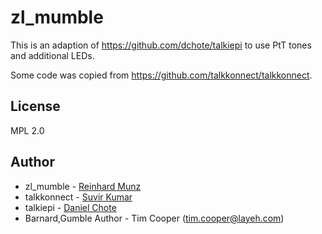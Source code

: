# zl_mumble

This is an adaption of https://github.com/dchote/talkiepi to use PtT tones and additional LEDs.

Some code was copied from https://github.com/talkkonnect/talkkonnect.

## License

MPL 2.0

## Author

- zl_mumble - [Reinhard Munz](https://github.com/reinhardmunz)
- talkkonnect - [Suvir Kumar](https://github.com/talkkonnect/)
- talkiepi - [Daniel Chote](https://github.com/dchote)
- Barnard,Gumble Author - Tim Cooper (tim.cooper@layeh.com)

